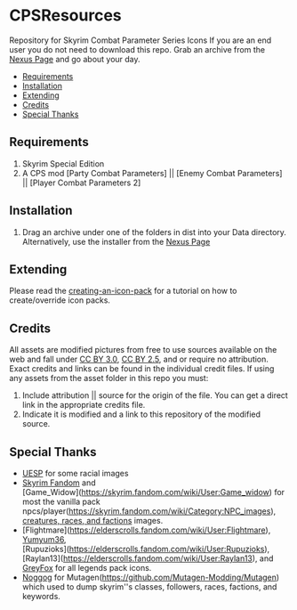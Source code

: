 ﻿# CPSResources
Repository for Skyrim Combat Parameter Series Icons
If you are an end user you do not need to download this repo. Grab an archive from the [Nexus Page](https://www.nexusmods.com/skyrimspecialedition/mods/57114?) and go about your day.


- [Requirements](#requirements)
- [Installation](#installation)
- [Extending](#extending)
- [Credits](#credits)
- [Special Thanks](#special-thanks)


## Requirements

1. Skyrim Special Edition
2. A CPS mod [Party Combat Parameters] || [Enemy Combat Parameters] || [Player Combat Parameters 2]


## Installation

1. Drag an archive under one of the folders in dist into your Data directory. Alternatively, use the installer from the [Nexus Page]()

## Extending

Please read the [creating-an-icon-pack](docs/creating-an-icon-pack.md) for a tutorial on how to create/override icon packs.

## Credits
All assets are modified pictures from free to use sources available on the web and fall under [CC BY 3.0](https://creativecommons.org/licenses/by/3.0/), [CC BY 2.5](https://creativecommons.org/licenses/by/2.5/), and or require no attribution. Exact credits and links can be found in the individual credit files.
If using any assets from the asset folder in this repo you must:
1. Include attribution || source for the origin of the file. You can get a direct link in the appropriate credits file.
2. Indicate it is modified and a link to this repository of the modified source.

## Special Thanks
- [UESP](https://en.uesp.net/wiki/) for some racial images
- [Skyrim Fandom](https://skyrim.fandom.com/wiki/)  and [Game_Widow]﻿(https://skyrim.fandom.com/wiki/User:Game_widow) for most the vanilla pack npcs/player(https://skyrim.fandom.com/wiki/Category:NPC_images)﻿, [creatures﻿, races, and factions﻿](https://skyrim.fandom.com/wiki/Category:Creature_images) images. 
- [Flightmare]﻿(https://elderscrolls.fandom.com/wiki/User:Flightmare), [Yumyum36](https://elderscrolls.fandom.com/wiki/User:Yumyum36)﻿, [Rupuzioks]﻿(https://elderscrolls.fandom.com/wiki/User:Rupuzioks),
[Raylan13]﻿(https://elderscrolls.fandom.com/wiki/User:Raylan13), and [GreyFox](https://elderscrolls.fandom.com/wiki/User:GreyFox06) ﻿for all legends pack icons. 
- [Noggog](https://www.nexusmods.com/skyrim/users/862590) for Mutagen(https://github.com/Mutagen-Modding/Mutagen) which used to dump skyrim''s classes, followers, races, factions, and keywords.﻿﻿